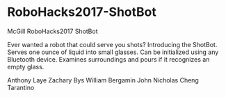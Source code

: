 # RoboHacks2017-ShotBot
McGill RoboHacks2017 ShotBot

Ever wanted a robot that could serve you shots? 
Introducing the ShotBot. 
Serves one ounce of liquid into small glasses. 
Can be initialized using any Bluetooth device. 
Examines surroundings and pours if it recognizes an empty glass.

Anthony Laye
Zachary Bys
William Bergamin
John Nicholas Cheng Tarantino